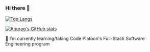 ### Hi there 👋

[![Top Langs](https://github-readme-stats.vercel.app/api/top-langs/?username=cheddargoblins&layout=compact)](https://github.com/anuraghazra/github-readme-stats)

[![Anurag's GitHub stats](https://github-readme-stats.vercel.app/api?username=cheddargoblins&show_icons=true&theme=codeSTACKr)](https://github.com/anuraghazra/github-readme-stats)

🌱 I’m currently learning/taking Code Platoon's Full-Stack Software Engineering program

<!--
**cheddargoblins/cheddargoblins** is a ✨ _special_ ✨ repository because its `README.md` (this file) appears on your GitHub profile.

Here are some ideas to get you started:

- 🔭 I’m currently working on ...
- 🌱 I’m currently learning ...
- 👯 I’m looking to collaborate on ...
- 🤔 I’m looking for help with ...
- 💬 Ask me about ...
- 📫 How to reach me: ...
- 😄 Pronouns: ...
- ⚡ Fun fact: ...
-->
